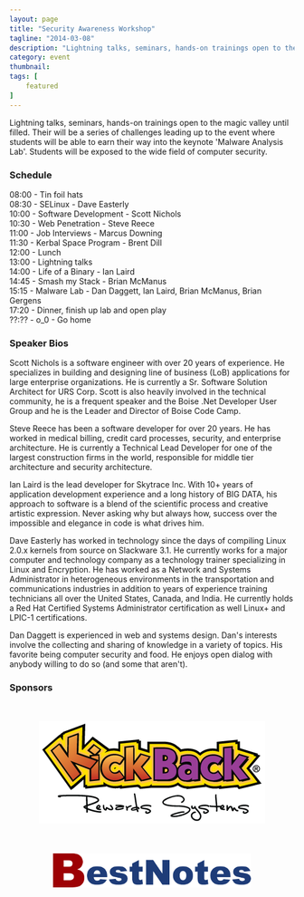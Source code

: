 ```yaml
---
layout: page 
title: "Security Awareness Workshop"
tagline: "2014-03-08"
description: "Lightning talks, seminars, hands-on trainings open to the magic valley until filled. Their will be a series of challenges leading up to the event where students will be able to earn their way into the keynote 'Malware Analysis Lab'.  Students will be exposed to the wide field of computer security."
category: event
thumbnail: 
tags: [
    featured
]
---
```


Lightning talks, seminars, hands-on trainings open to the magic valley until filled. Their will be a series of challenges leading up to the event where students will be able to earn their way into the keynote 'Malware Analysis Lab'.  Students will be exposed to the wide field of computer security.

### Schedule

08:00 - Tin foil hats  
08:30 - SELinux - Dave Easterly  
10:00 - Software Development - Scott Nichols  
10:30 - Web Penetration - Steve Reece  
11:00 - Job Interviews - Marcus Downing  
11:30 - Kerbal Space Program - Brent Dill  
12:00 - Lunch  
13:00 - Lightning talks  
14:00 - Life of a Binary - Ian Laird  
14:45 - Smash my Stack - Brian McManus  
15:15 - Malware Lab - Dan Daggett, Ian Laird, Brian McManus, Brian Gergens  
17:20 - Dinner, finish up lab and open play  
??:?? - o_0 - Go home  

### Speaker Bios  

Scott Nichols is a software engineer with over 20 years of experience. He specializes in building and designing line of business (LoB) applications for large enterprise organizations. He is currently a Sr. Software Solution Architect for URS Corp. Scott is also heavily involved in the technical community, he is a frequent speaker and the Boise .Net Developer User Group and he is the Leader and Director of Boise Code Camp.  

Steve Reece has been a software developer for over 20 years. He has worked in medical billing, credit card processes, security, and enterprise architecture. He is currently a Technical Lead Developer for one of the largest construction firms in the world, responsible for middle tier architecture and security architecture.

Ian Laird is the lead developer for Skytrace Inc. With 10+ years of application development experience and a long history of BIG DATA, his approach to software is a blend of the scientific process and creative artistic expression. Never asking why but always how, success over the impossible and elegance in code is what drives him.

Dave Easterly has worked in technology since the days of compiling Linux 2.0.x kernels from source on Slackware 3.1.  He currently works for a major computer and technology company as a technology trainer specializing in Linux and Encryption.  He has worked as a Network and Systems Administrator in heterogeneous environments in the transportation and communications industries in addition to years of experience training technicians all over the United States, Canada, and India.  He currently holds a Red Hat Certified Systems Administrator certification as well Linux+ and LPIC-1 certifications.

Dan Daggett is experienced in web and systems design. Dan's interests involve the collecting and sharing of knowledge in a variety of topics. His favorite being computer security and food. He enjoys open dialog with anybody willing to do so (and some that aren't).

### Sponsors  

<div style="text-align:center;margin-top:50px;margin-bottom:20px;"><a target="_blank" href="http://kickbackpoints.com"><img src="/public/images/sponsors/krs_header_logo.png" alt="KickBack Points/KickBack Rewards Systems" title="KickBack Points/KickBack Rewards Systems" /></a></div>  

<div style="text-align:center;margin-top:50px;margin-bottom:20px;"><a target="_blank" href="http://bestnotes.com"><img src="/public/images/sponsors/bestnotes_logo_web.png" alt="BestNotes CRM/EMR" title="BestNotes CRM/EMR" /></a></div>  

